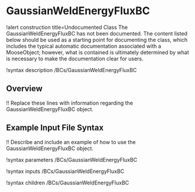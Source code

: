# GaussianWeldEnergyFluxBC

!alert construction title=Undocumented Class
The GaussianWeldEnergyFluxBC has not been documented. The content listed below should be used as a starting point for
documenting the class, which includes the typical automatic documentation associated with a
MooseObject; however, what is contained is ultimately determined by what is necessary to make the
documentation clear for users.

!syntax description /BCs/GaussianWeldEnergyFluxBC

## Overview

!! Replace these lines with information regarding the GaussianWeldEnergyFluxBC object.

## Example Input File Syntax

!! Describe and include an example of how to use the GaussianWeldEnergyFluxBC object.

!syntax parameters /BCs/GaussianWeldEnergyFluxBC

!syntax inputs /BCs/GaussianWeldEnergyFluxBC

!syntax children /BCs/GaussianWeldEnergyFluxBC
